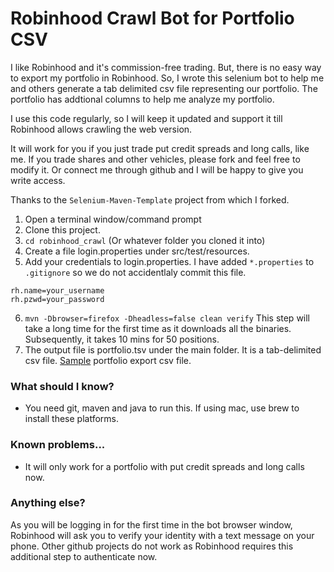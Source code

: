 Robinhood Crawl Bot for Portfolio CSV
=====================================


I like Robinhood and it's commission-free trading. But, there is no easy way to export my portfolio in Robinhood. 
So, I wrote this selenium bot to help me and others generate a tab delimited csv file representing our portfolio. The portfolio has addtional columns to help me analyze my portfolio.

I use this code regularly, so I will keep it updated and support it till Robinhood allows crawling the web version.

It will work for you if you just trade put credit spreads and long calls, like me. If you trade shares and other vehicles, please fork and feel free to modify it. Or connect me through github and I will be happy to give you write access.

Thanks to the `Selenium-Maven-Template` project from which I forked.

1. Open a terminal window/command prompt
2. Clone this project.
3. `cd robinhood_crawl` (Or whatever folder you cloned it into)
4. Create a file login.properties under src/test/resources.
5. Add your credentials to login.properties. I have added `*.properties` to `.gitignore` so we do not accidentlaly commit this file.
```
rh.name=your_username
rh.pzwd=your_password
```
6. `mvn -Dbrowser=firefox -Dheadless=false clean verify` This step will take a long time for the first time as it downloads all the binaries. Subsequently, it takes 10 mins for 50 positions.
7. The output file is portfolio.tsv under the main folder. It is a tab-delimited csv file.
[Sample](https://docs.google.com/spreadsheets/d/1JTCY-gocBJue6IZQL0WaQpdzBk42fxedXiUxsyUI9U4/edit?usp=sharing) portfolio export csv file.

### What should I know?

- You need git, maven and java to run this. If using mac, use brew to install these platforms.

### Known problems...

- It will only work for a portfolio with put credit spreads and long calls now.

### Anything else?

As you will be logging in for the first time in the bot browser window, Robinhood will ask you to verify your identity with a text message on your phone. Other github projects do not work as Robinhood requires this additional step to authenticate now.
